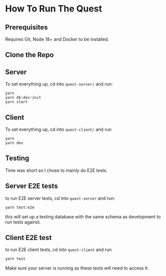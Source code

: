 # How To Run The Quest

## Prerequisites

Requires Git, Node 18+ and Docker to be installed.

## Clone the Repo

## Server

To set everything up, cd into `quest-server/` and run:

```
yarn
yarn db:dev:init
yarn start
```

## Client

To set everything up, cd into `quest-client/` and run

```
yarn
yarn dev
```

## Testing

Time was short so I chose to mainly do E2E tests.

## Server E2E tests

to run E2E server tests, cd into `quest-server` and run:

```
yarn test:e2e
```

this will set up a testing database with the same schema as development to run tests against.

## Client E2E test

to run E2E client tests, cd into `quest-client` and run

```
yarn test
```

Make sure your server is running as these tests will need to access it.